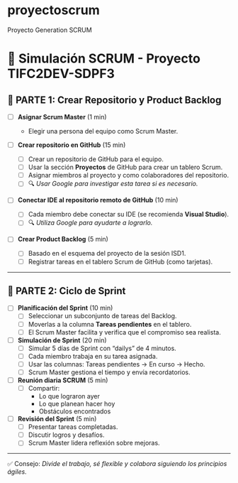 # proyectoscrum
Proyecto Generation SCRUM
# 🧩 Simulación SCRUM - Proyecto TIFC2DEV-SDPF3

## 🔹 PARTE 1: Crear Repositorio y Product Backlog

- [ ] **Asignar Scrum Master** (1 min)  
  - Elegir una persona del equipo como Scrum Master.

- [ ] **Crear repositorio en GitHub** (15 min)  
  - [ ] Crear un repositorio de GitHub para el equipo.  
  - [ ] Usar la sección **Proyectos** de GitHub para crear un tablero Scrum.  
  - [ ] Asignar miembros al proyecto y como colaboradores del repositorio.  
  - [ ] 🔍 *Usar Google para investigar esta tarea si es necesario.*

- [ ] **Conectar IDE al repositorio remoto de GitHub** (10 min)  
  - [ ] Cada miembro debe conectar su IDE (se recomienda **Visual Studio**).  
  - [ ] 🔍 *Utiliza Google para ayudarte a lograrlo.*

- [ ] **Crear Product Backlog** (5 min)  
  - [ ] Basado en el esquema del proyecto de la sesión ISD1.  
  - [ ] Registrar tareas en el tablero Scrum de GitHub (como tarjetas).

---

## 🔹 PARTE 2: Ciclo de Sprint

- [ ] **Planificación del Sprint** (10 min)  
  - [ ] Seleccionar un subconjunto de tareas del Backlog.  
  - [ ] Moverlas a la columna **Tareas pendientes** en el tablero.  
  - [ ] El Scrum Master facilita y verifica que el compromiso sea realista.

- [ ] **Simulación de Sprint** (20 min)  
  - [ ] Simular 5 días de Sprint con “dailys” de 4 minutos.  
  - [ ] Cada miembro trabaja en su tarea asignada.  
  - [ ] Usar las columnas: Tareas pendientes → En curso → Hecho.  
  - [ ] Scrum Master gestiona el tiempo y envía recordatorios.

- [ ] **Reunión diaria SCRUM** (5 min)  
  - [ ] Compartir:
    - Lo que lograron ayer  
    - Lo que planean hacer hoy  
    - Obstáculos encontrados

- [ ] **Revisión del Sprint** (5 min)  
  - [ ] Presentar tareas completadas.  
  - [ ] Discutir logros y desafíos.  
  - [ ] Scrum Master lidera reflexión sobre mejoras.

---

✅ Consejo: *Divide el trabajo, sé flexible y colabora siguiendo los principios ágiles.*
